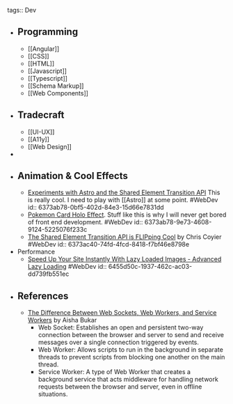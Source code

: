 tags:: Dev

- ## Programming
	- [[Angular]]
	- [[CSS]]
	- [[HTML]]
	- [[Javascript]]
	- [[Typescript]]
	- [[Schema Markup]]
	- [[Web Components]]
- ## Tradecraft
	- [[UI-UX]]
	- [[A11y]]
	- [[Web Design]]
-
- ## Animation & Cool Effects
	- [Experiments with Astro and the Shared Element Transition API](https://www.maxiferreira.com/blog/astro-page-transitions/) This is really cool. I need to play with [[Astro]] at some point. #WebDev
	  id:: 6373ab78-0bf5-402d-84e3-15d66e7831dd
	- [Pokemon Card Holo Effect](https://codepen.io/simeydotme/pen/abYWJdX). Stuff like this is why I will never get bored of front end development. #WebDev
	  id:: 6373ab78-9e73-4608-9124-5225076f233c
	- [The Shared Element Transition API is FLIPping Cool](https://chriscoyier.net/2022/10/21/the-shared-element-transition-api-is-fliping-cool/) by Chris Coyier #WebDev
	  id:: 6373ac40-74fd-4fcd-8418-f7bf46e8798e
- Performance
	- [Speed Up Your Site Instantly With Lazy Loaded Images - Advanced Lazy Loading](https://blog.webdevsimplified.com/2023-05/lazy-load-images/) #WebDev
	  id:: 6455d50c-1937-462c-ac03-dd739fb551ec
- ## References
	- [The Difference Between Web Sockets, Web Workers, and Service Workers](https://css-tricks.com/the-difference-between-web-sockets-web-workers-and-service-workers/) by Aisha Bukar
		- Web Socket: Establishes an open and persistent two-way connection between the browser and server to send and receive messages over a single connection triggered by events.
		- Web Worker: Allows scripts to run in the background in separate threads to prevent scripts from blocking one another on the main thread.
		- Service Worker: A type of Web Worker that creates a background service that acts middleware for handling network requests between the browser and server, even in offline situations.